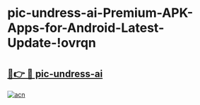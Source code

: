 # pic-undress-ai-Premium-APK-Apps-for-Android-Latest-Update-!ovrqn

# <h2><a href="https://etkoxv.esa.edu.pl?title=pic-undress-ai&ref=ovrqn">🔗👉 🔴 pic-undress-ai</a></h2>

[![acn](https://github.com/user-attachments/assets/0f9c940e-d8b0-45ae-aac7-cd30a18b3e1c)](https://etkoxv.esa.edu.pl?title=pic-undress-ai&ref=ovrqn)

